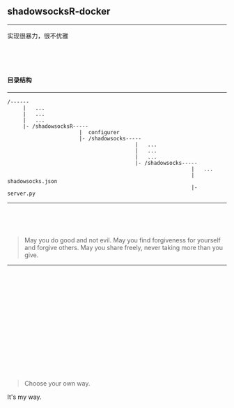 ## shadowsocksR-docker
---
实现很暴力，很不优雅

&ensp;

&ensp;

#### 目录结构
---
```
/------
     |   ...
     |   ...
     |   ...
     |- /shadowsocksR-----
                       |  configurer
                       |- /shadowsocks-----
                                         |   ...
                                         |   ...
                                         |   ...
                                         |- /shadowsocks-----
                                                           |   ...
                                                           |  shadowsocks.json
                                                           |- server.py
```
---

&ensp;

&ensp;

>May you do good and not evil.
 May you find forgiveness for yourself and forgive others.
 May you share freely, never taking more than you give.
 
---

&ensp;

&ensp;

&ensp;

&ensp;

&ensp;

&ensp;

&ensp;

&ensp;

>Choose your own way.

It's my way.
